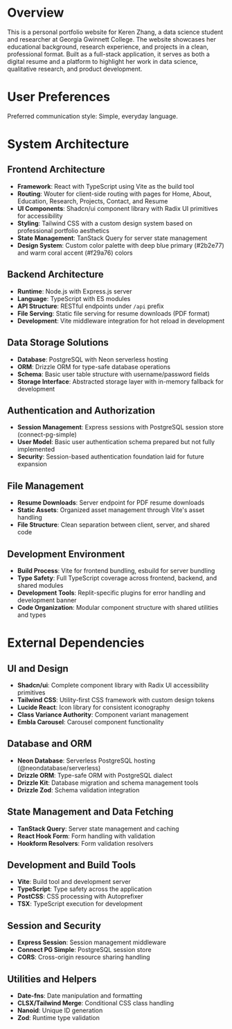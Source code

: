 # Overview

This is a personal portfolio website for Keren Zhang, a data science student and researcher at Georgia Gwinnett College. The website showcases her educational background, research experience, and projects in a clean, professional format. Built as a full-stack application, it serves as both a digital resume and a platform to highlight her work in data science, qualitative research, and product development.

# User Preferences

Preferred communication style: Simple, everyday language.

# System Architecture

## Frontend Architecture
- **Framework**: React with TypeScript using Vite as the build tool
- **Routing**: Wouter for client-side routing with pages for Home, About, Education, Research, Projects, Contact, and Resume
- **UI Components**: Shadcn/ui component library with Radix UI primitives for accessibility
- **Styling**: Tailwind CSS with a custom design system based on professional portfolio aesthetics
- **State Management**: TanStack Query for server state management
- **Design System**: Custom color palette with deep blue primary (#2b2e77) and warm coral accent (#f29a76) colors

## Backend Architecture
- **Runtime**: Node.js with Express.js server
- **Language**: TypeScript with ES modules
- **API Structure**: RESTful endpoints under `/api` prefix
- **File Serving**: Static file serving for resume downloads (PDF format)
- **Development**: Vite middleware integration for hot reload in development

## Data Storage Solutions
- **Database**: PostgreSQL with Neon serverless hosting
- **ORM**: Drizzle ORM for type-safe database operations
- **Schema**: Basic user table structure with username/password fields
- **Storage Interface**: Abstracted storage layer with in-memory fallback for development

## Authentication and Authorization
- **Session Management**: Express sessions with PostgreSQL session store (connect-pg-simple)
- **User Model**: Basic user authentication schema prepared but not fully implemented
- **Security**: Session-based authentication foundation laid for future expansion

## File Management
- **Resume Downloads**: Server endpoint for PDF resume downloads
- **Static Assets**: Organized asset management through Vite's asset handling
- **File Structure**: Clean separation between client, server, and shared code

## Development Environment
- **Build Process**: Vite for frontend bundling, esbuild for server bundling
- **Type Safety**: Full TypeScript coverage across frontend, backend, and shared modules
- **Development Tools**: Replit-specific plugins for error handling and development banner
- **Code Organization**: Modular component structure with shared utilities and types

# External Dependencies

## UI and Design
- **Shadcn/ui**: Complete component library with Radix UI accessibility primitives
- **Tailwind CSS**: Utility-first CSS framework with custom design tokens
- **Lucide React**: Icon library for consistent iconography
- **Class Variance Authority**: Component variant management
- **Embla Carousel**: Carousel component functionality

## Database and ORM
- **Neon Database**: Serverless PostgreSQL hosting (@neondatabase/serverless)
- **Drizzle ORM**: Type-safe ORM with PostgreSQL dialect
- **Drizzle Kit**: Database migration and schema management tools
- **Drizzle Zod**: Schema validation integration

## State Management and Data Fetching
- **TanStack Query**: Server state management and caching
- **React Hook Form**: Form handling with validation
- **Hookform Resolvers**: Form validation resolvers

## Development and Build Tools
- **Vite**: Build tool and development server
- **TypeScript**: Type safety across the application
- **PostCSS**: CSS processing with Autoprefixer
- **TSX**: TypeScript execution for development

## Session and Security
- **Express Session**: Session management middleware
- **Connect PG Simple**: PostgreSQL session store
- **CORS**: Cross-origin resource sharing handling

## Utilities and Helpers
- **Date-fns**: Date manipulation and formatting
- **CLSX/Tailwind Merge**: Conditional CSS class handling
- **Nanoid**: Unique ID generation
- **Zod**: Runtime type validation